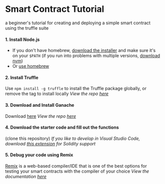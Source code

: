 Smart Contract Tutorial
=======================
a beginner's tutorial for creating and deploying a simple smart contract using the truffle suite



#### 1. Install Node.js
- If you don't have homebrew, [download the installer](https://nodejs.org/en/download/) and make sure it's on your `$PATH`
(if you run into problems with multiple versions, [download nvm](https://github.com/nvm-sh/nvm#installation-and-update))
- Or [use homebrew](https://changelog.com/posts/install-node-js-with-homebrew-on-os-x)


#### 2. Install Truffle
Use `npm install -g truffle` to install the Truffle package globally, or remove the tag to install locally
*View the repo [here](https://github.com/trufflesuite/truffle)*


#### 3. Download and Install Ganache
Download [here](https://www.trufflesuite.com/ganache)
*View the repo [here](https://github.com/trufflesuite/ganache)*


#### 4. Download the starter code and fill out the functions
(clone this repository)
*If you like to develop in Visual Studio Code, download [this extension](https://marketplace.visualstudio.com/items?itemName=JuanBlanco.solidity) for Solidity support*


#### 5. Debug your code using Remix
[Remix](https://remix.ethereum.org) is a web-based compiler/IDE that is one of the best options for testing your smart contracts with the compiler of your choice
*View the documentation [here](https://remix.readthedocs.io/en/latest/#)*
